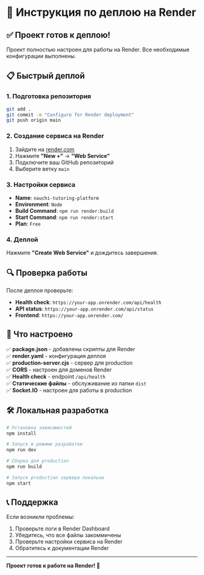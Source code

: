 # 🚀 Инструкция по деплою на Render

## ✅ Проект готов к деплою!

Проект полностью настроен для работы на Render. Все необходимые конфигурации выполнены.

## 📋 Быстрый деплой

### 1. Подготовка репозитория
```bash
git add .
git commit -m "Configure for Render deployment"
git push origin main
```

### 2. Создание сервиса на Render
1. Зайдите на [render.com](https://render.com)
2. Нажмите **"New +"** → **"Web Service"**
3. Подключите ваш GitHub репозиторий
4. Выберите ветку `main`

### 3. Настройки сервиса
- **Name**: `nauchi-tutoring-platform`
- **Environment**: `Node`
- **Build Command**: `npm run render:build`
- **Start Command**: `npm run render:start`
- **Plan**: `Free`

### 4. Деплой
Нажмите **"Create Web Service"** и дождитесь завершения.

## 🔍 Проверка работы

После деплоя проверьте:
- **Health check**: `https://your-app.onrender.com/api/health`
- **API status**: `https://your-app.onrender.com/api/status`
- **Frontend**: `https://your-app.onrender.com/`

## 📁 Что настроено

✅ **package.json** - добавлены скрипты для Render  
✅ **render.yaml** - конфигурация деплоя  
✅ **production-server.cjs** - сервер для production  
✅ **CORS** - настроен для доменов Render  
✅ **Health check** - endpoint `/api/health`  
✅ **Статические файлы** - обслуживание из папки `dist`  
✅ **Socket.IO** - настроен для работы в production  

## 🛠️ Локальная разработка

```bash
# Установка зависимостей
npm install

# Запуск в режиме разработки
npm run dev

# Сборка для production
npm run build

# Запуск production сервера локально
npm start
```

## 📞 Поддержка

Если возникли проблемы:
1. Проверьте логи в Render Dashboard
2. Убедитесь, что все файлы закоммичены
3. Проверьте настройки сервиса на Render
4. Обратитесь к документации Render

---

**Проект готов к работе на Render! 🎉**

